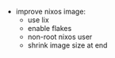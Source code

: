 - improve nixos image:
  - use lix
  - enable flakes
  - non-root nixos user
  - shrink image size at end
